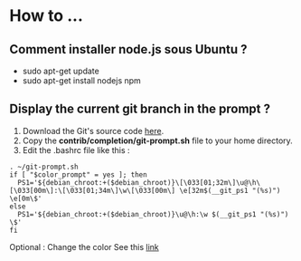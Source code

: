 # How to ...

## Comment installer node.js sous Ubuntu ?
* sudo apt-get update
* sudo apt-get install nodejs npm

## Display the current git branch in the prompt ?
1. Download the Git's source code [here](https://github.com/git/git).
2. Copy the **contrib/completion/git-prompt.sh** file to your home directory.
3. Edit the .bashrc file like this :
  ```
. ~/git-prompt.sh
if [ "$color_prompt" = yes ]; then
    PS1='${debian_chroot:+($debian_chroot)}\[\033[01;32m\]\u@\h\[\033[00m\]:\[\033[01;34m\]\w\[\033[00m\] \e[32m$(__git_ps1 "(%s)") \e[0m\$'
else
    PS1='${debian_chroot:+($debian_chroot)}\u@\h:\w $(__git_ps1 "(%s)") \$'
fi
  ```
Optional : Change the color
See this [link](https://misc.flogisoft.com/bash/tip_colors_and_formatting)
